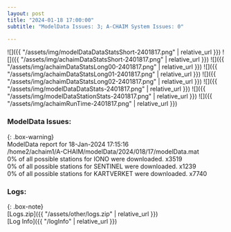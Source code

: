 ```yaml
---
layout: post
title: "2024-01-18 17:00:00"
subtitle: "ModelData Issues: 3; A-CHAIM System Issues: 0"

---
```


![]({{ "/assets/img/modelDataDataStatsShort-2401817.png" | relative_url }})
![]({{ "/assets/img/achaimDataStatsShort-2401817.png" | relative_url }})
![]({{ "/assets/img/achaimDataStatsLong00-2401817.png" | relative_url }})
![]({{ "/assets/img/achaimDataStatsLong01-2401817.png" | relative_url }})
![]({{ "/assets/img/achaimDataStatsLong02-2401817.png" | relative_url }})
![]({{ "/assets/img/modelDataDataStats-2401817.png" | relative_url }})
![]({{ "/assets/img/modelDataStationStats-2401817.png" | relative_url }})
![]({{ "/assets/img/achaimRunTime-2401817.png" | relative_url }})


### ModelData Issues:  
  
{: .box-warning}  
 ModelData report for 18-Jan-2024 17:15:16   
 /home2/achaim1/A-CHAIM/modelData/2024/018/17/modelData.mat   
 0% of all possible stations for IONO were downloaded. x3519   
 0% of all possible stations for SENTINEL were downloaded. x1239   
 0% of all possible stations for KARTVERKET were downloaded. x7740   
  


### Logs:  
  
{: .box-note}  
[Logs.zip]({{ "/assets/other/logs.zip" | relative_url }})  
[Log Info]({{ "/logInfo" | relative_url }})  
